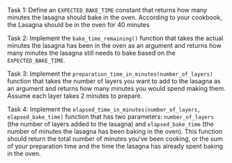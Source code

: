 Task 1:
Define an `EXPECTED_BAKE_TIME` constant that returns how many minutes the lasagna should bake in the oven. According to your cookbook, the Lasagna should be in the oven for 40 minutes

Task 2:
Implement the `bake_time_remaining()` function that takes the actual minutes the lasagna has been in the oven as an argument and returns how many minutes the lasagna still needs to bake based on the `EXPECTED_BAKE_TIME`.

Task 3:
Implement the `preparation_time_in_minutes(number_of_layers)` function that takes the number of layers you want to add to the lasagna as an argument and returns how many minutes you would spend making them. Assume each layer takes 2 minutes to prepare.

Task 4:
Implement the `elapsed_time_in_minutes(number_of_layers, elapsed_bake_time)` function that has two parameters: `number_of_layers` (the number of layers added to the lasagna) and `elapsed_bake_time` (the number of minutes the lasagna has been baking in the oven). This function should return the total number of minutes you've been cooking, or the sum of your preparation time and the time the lasagna has already spent baking in the oven.
